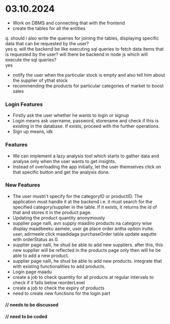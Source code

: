 # 03.10.2024
- Work on DBMS and connecting that with the frontend 
- create the tables for all the entities


q. should i also write the queries for joining the tables, displaying specific data that can be requested by the user?  
yes
q. will the backend be like executing sql queries to fetch data items that is requested by the user? will there be backend in node js which will execute the sql queries?  
yes

- notify the user when the psrticular stock is empty and also tell him about the supplier of ythat stock
- recommending the products for particular categories of market to boost sales

### Login Features
- Firstly ask the user whether he wants to login or signup
- Login means ask username, password, storename and check if this is existing in the database. If exists, proceed with the further operations.
- Sign up means, idk

### Features
- We can implement a lazy analysis tool which starts to gather data and analyse only when the user wants to get insights.
- Instead of overloading the app initially, let the user themselves click on that specific button and get the analysis done.


### New Features
- The user mustn't specify for the categoryID or productID. The application must handle it at the backend i.e.
    it must search for the specified category/supplier in the table. If it exists, it returns the id of that and stores it in the product page.
- Updating the product quantity anonymously
- supplier page nalli, avn supply maadiro products na category wise display maadbeeku aamele, user ge place order antha option irutte. user, adrmeele click maadidaga purchaseOrder table update aagutte with orderStatus as 0.
- supplier page nalli, he shud be able to add new suppliers. after this, this new supplier will be reflected in the products page only then will he be able to add a new product.
- supplier page nalli, he shud be able to add new products. integrate that with existing functionalities to add products. 
- Login page maadu
- create a job to check quantity for all products at regular intervals to check if it falls below reorderLevel
- create a job to check the expiry of products
- need to create new functions for the login part




#### // needs to be discussed 
#### // need to be coded